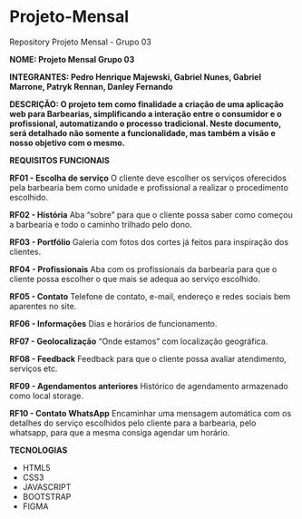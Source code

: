 # Projeto-Mensal
Repository Projeto Mensal - Grupo 03

**NOME: Projeto Mensal Grupo 03**

**INTEGRANTES: Pedro Henrique Majewski, Gabriel Nunes, Gabriel Marrone, Patryk Rennan, Danley Fernando**

**DESCRIÇÃO: O projeto tem como finalidade a criação de uma aplicação web para Barbearias, simplificando a interação entre o consumidor e o profissional, automatizando o processo tradicional. Neste documento, será detalhado não somente a funcionalidade, mas também a visão e nosso objetivo com o mesmo.**

**REQUISITOS FUNCIONAIS**

**RF01 - Escolha de serviço**
O cliente deve escolher os serviços oferecidos pela barbearia bem
como unidade e profissional a realizar o procedimento escolhido.

**RF02 - História**
Aba “sobre” para que o cliente possa saber como começou a
barbearia e todo o caminho trilhado pelo dono.

**RF03 - Portfólio**
Galeria com fotos dos cortes já feitos para inspiração dos clientes.

**RF04 - Profissionais**
Aba com os profissionais da barbearia para que o cliente possa
escolher o que mais se adequa ao serviço escolhido.

**RF05 - Contato**
Telefone de contato, e-mail, endereço e redes sociais bem
aparentes no site.

**RF06 - Informações**
Dias e horários de funcionamento.

**RF07 - Geolocalização**
“Onde estamos” com localização geográfica.

**RF08 - Feedback**
Feedback para que o cliente possa avaliar atendimento, serviços
etc.

**RF09 - Agendamentos anteriores**
Histórico de agendamento armazenado como local storage.

**RF10 - Contato WhatsApp**
Encaminhar uma mensagem automática com os detalhes do
serviço escolhidos pelo cliente para a barbearia, pelo whatsapp, para
que a mesma consiga agendar um horário.

**TECNOLOGIAS**
- HTML5
- CSS3
- JAVASCRIPT
- BOOTSTRAP
- FIGMA
